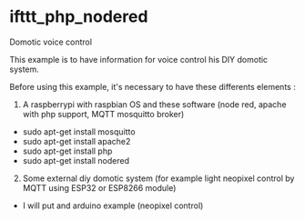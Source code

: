 # ifttt_php_nodered
Domotic voice control

This example is to have information for voice control his DIY domotic system.

Before using this example, it's necessary to have these differents elements :

1. A raspberrypi with raspbian OS and these software (node red, apache with php support, MQTT mosquitto broker)
 * sudo apt-get install mosquitto
 * sudo apt-get install apache2
 * sudo apt-get install php
 * sudo apt-get install nodered

2. Some external diy domotic system (for example light neopixel control by MQTT using ESP32 or ESP8266 module)
 - I will put and arduino example (neopixel control)
